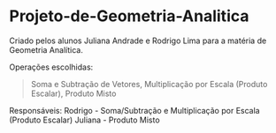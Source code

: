 # Projeto-de-Geometria-Analitica

Criado pelos alunos Juliana Andrade e Rodrigo Lima para a matéria de Geometria Analítica.

Operações escolhidas:
> Soma e Subtração de Vetores,
> Multiplicação por Escala (Produto Escalar),
> Produto Misto

Responsáveis:
Rodrigo - Soma/Subtração e Multiplicação por Escala (Produto Escalar)
Juliana - Produto Misto
